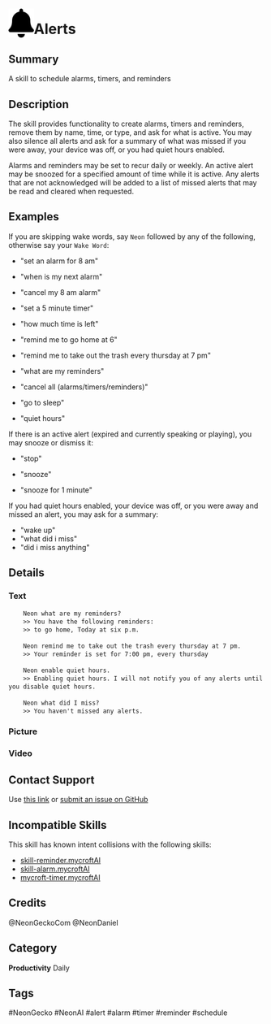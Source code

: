 # <img src='./logo.svg' card_color="#FF8600" width="50" style="vertical-align:bottom" style="vertical-align:bottom">Alerts  
  
## Summary  
  
A skill to schedule alarms, timers, and reminders


## Description  
  
The skill provides functionality to create alarms, timers and reminders, remove them by name, time, or type, and ask for
what is active. You may also silence all alerts and ask for a summary of what was missed if you were away, your device
was off, or you had quiet hours enabled.

Alarms and reminders may be set to recur daily or weekly. An active alert may be snoozed for a specified amount of time
while it is active. Any alerts that are not acknowledged will be added to a list of missed alerts that may be read and
cleared when requested.
    
  
## Examples  
  
If you are skipping wake words, say `Neon` followed by any of the following, otherwise say your `Wake Word`:

- "set an alarm for 8 am"
- "when is my next alarm"
- "cancel my 8 am alarm"

- "set a 5 minute timer"
- "how much time is left"

- "remind me to go home at 6"
- "remind me to take out the trash every thursday at 7 pm"
- "what are my reminders"

- "cancel all (alarms/timers/reminders)"

- "go to sleep"
- "quiet hours"

If there is an active alert (expired and currently speaking or playing), you may snooze or dismiss it:

- "stop"

- "snooze"
- "snooze for 1 minute"
  
If you had quiet hours enabled, your device was off, or you were away and missed an alert, you may ask for a summary:

- "wake up"
- "what did i miss"
- "did i miss anything"

## Details

### Text

	    Neon what are my reminders?
        >> You have the following reminders:
        >> to go home, Today at six p.m.
        
        Neon remind me to take out the trash every thursday at 7 pm.                                                                                             
        >> Your reminder is set for 7:00 pm, every thursday
                
        Neon enable quiet hours.                                                                                    
        >> Enabling quiet hours. I will not notify you of any alerts until you disable quiet hours.
        
        Neon what did I miss?
        >> You haven't missed any alerts.


### Picture

### Video

## Contact Support
Use [this link](https://neongecko.com/ContactUs) or
[submit an issue on GitHub](https://help.github.com/en/articles/creating-an-issue)

## Incompatible Skills
This skill has known intent collisions with the following skills:
- [skill-reminder.mycroftAI](https://github.com/mycroftai/skill-reminder)
- [skill-alarm.mycroftAI](https://github.com/mycroftai/skill-alarm)
- [mycroft-timer.mycroftAI](https://github.com/mycroftai/mycroft-timer)

## Credits
@NeonGeckoCom
@NeonDaniel

## Category
**Productivity**
Daily

## Tags
#NeonGecko
#NeonAI
#alert
#alarm
#timer
#reminder
#schedule
